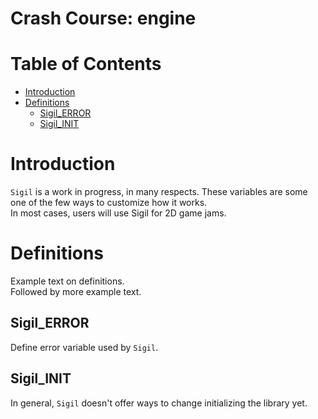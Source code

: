# Crash Course: engine

# Table of Contents

* [Introduction](#introduction)
* [Definitions](#definitions)
  * [Sigil_ERROR](#sigil_error)
  * [Sigil_INIT](#sigil_init)

# Introduction

`Sigil` is a work in progress, in many
respects. These variables are some one of the few ways to customize how it
works.<br/>
In most cases, users will use Sigil for 2D game jams.

# Definitions

Example text on definitions. <br/>
Followed by more example text.

## Sigil_ERROR

Define error variable used by `Sigil`.

## Sigil_INIT

In general, `Sigil` doesn't offer ways to change initializing the library yet.